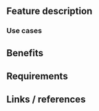 ## Feature description

### Use cases

## Benefits

<!---  For whom and why. -->

## Requirements

## Links / references
